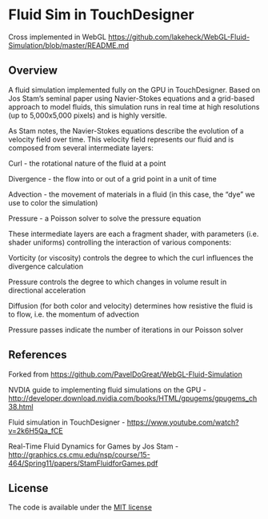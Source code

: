 # Fluid Sim in TouchDesigner 

Cross implemented in WebGL https://github.com/lakeheck/WebGL-Fluid-Simulation/blob/master/README.md

## Overview 
A fluid simulation implemented fully on the GPU in TouchDesigner. Based on Jos Stam’s seminal paper using Navier-Stokes equations and a grid-based approach to model fluids, this simulation runs in real time at high resolutions (up to 5,000x5,000 pixels) and is highly versitle. 

As Stam notes, the Navier-Stokes equations describe the evolution of a velocity field over time. This velocity field represents our fluid and is composed from several intermediate layers: 

Curl - the rotational nature of the fluid at a point 

Divergence - the flow into or out of a grid point in a unit of time 

Advection - the movement of materials in a fluid (in this case, the “dye” we use to color the simulation)

Pressure - a Poisson solver to solve the pressure equation

These intermediate layers are each a fragment shader, with parameters (i.e. shader uniforms) controlling the interaction of various components: 

Vorticity (or viscosity) controls the degree to which the curl influences the divergence calculation 

Pressure controls the degree to which changes in volume result in directional acceleration 

Diffusion (for both color and velocity) determines how resistive the fluid is to flow, i.e. the momentum of advection 

Pressure passes indicate the number of iterations in our Poisson solver 


## References

Forked from https://github.com/PavelDoGreat/WebGL-Fluid-Simulation

NVDIA guide to implementing fluid simulations on the GPU - http://developer.download.nvidia.com/books/HTML/gpugems/gpugems_ch38.html

Fluid simulation in TouchDesigner - https://www.youtube.com/watch?v=2k6H5Qa_fCE

Real-Time Fluid Dynamics for Games by Jos Stam - http://graphics.cs.cmu.edu/nsp/course/15-464/Spring11/papers/StamFluidforGames.pdf

## License

The code is available under the [MIT license](LICENSE)
